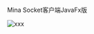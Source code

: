 ###
Mina Socket客户端JavaFx版

![xxx](https://raw.githubusercontent.com/DeMonLiu623/Mina_Demon/master/img/img2.png)